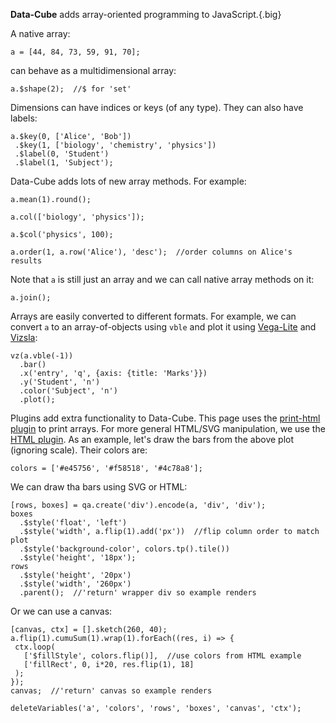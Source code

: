 <b>Data-Cube</b> adds array-oriented programming to JavaScript.{.big}

A native array:

```{.no-output}
a = [44, 84, 73, 59, 91, 70];
```

can behave as a multidimensional array:

```
a.$shape(2);  //$ for 'set'
```

Dimensions can have indices or keys (of any type). They can also have labels:

```
a.$key(0, ['Alice', 'Bob'])
 .$key(1, ['biology', 'chemistry', 'physics'])
 .$label(0, 'Student')
 .$label(1, 'Subject');
```

Data-Cube adds lots of new array methods. For example:

```
a.mean(1).round();
```

```
a.col(['biology', 'physics']);
```

```
a.$col('physics', 100);
```

```
a.order(1, a.row('Alice'), 'desc');  //order columns on Alice's results
```

Note that `a` is still just an array and we can call native array methods on it:

```
a.join();
```

Arrays are easily converted to different formats. For example, we can convert `a` to an array-of-objects using `vble` and plot it using [Vega-Lite](https://vega.github.io/vega-lite/) and [Vizsla](https://github.com/gjmcn/vizsla):


```{.vl-plot}
vz(a.vble(-1))
  .bar()
  .x('entry', 'q', {axis: {title: 'Marks'}})
  .y('Student', 'n')
  .color('Subject', 'n')
  .plot();
```

Plugins add extra functionality to Data-Cube.  This page uses the [print-html plugin](https://github.com/gjmcn/data-cube-print-html) to print arrays. For more general HTML/SVG manipulation, we use the [HTML plugin](https://github.com/gjmcn/data-cube-html). As an example, let's draw the bars from the above plot (ignoring scale). Their colors are:

```{.no-output}
colors = ['#e45756', '#f58518', '#4c78a8'];
```

We can draw tha bars using SVG or HTML:

```{.custom-html}
[rows, boxes] = qa.create('div').encode(a, 'div', 'div');
boxes
  .$style('float', 'left')
  .$style('width', a.flip(1).add('px'))  //flip column order to match plot
  .$style('background-color', colors.tp().tile())
  .$style('height', '18px'); 
rows
  .$style('height', '20px')
  .$style('width', '260px')
  .parent();  //'return' wrapper div so example renders
```

Or we can use a canvas:

 ```{.custom-html}
[canvas, ctx] = [].sketch(260, 40);
a.flip(1).cumuSum(1).wrap(1).forEach((res, i) => {
  ctx.loop(
    ['$fillStyle', colors.flip()],  //use colors from HTML example            
    ['fillRect', 0, i*20, res.flip(1), 18]
  );
});
canvas;  //'return' canvas so example renders
```

```{.no-input .no-output}
deleteVariables('a', 'colors', 'rows', 'boxes', 'canvas', 'ctx');
```